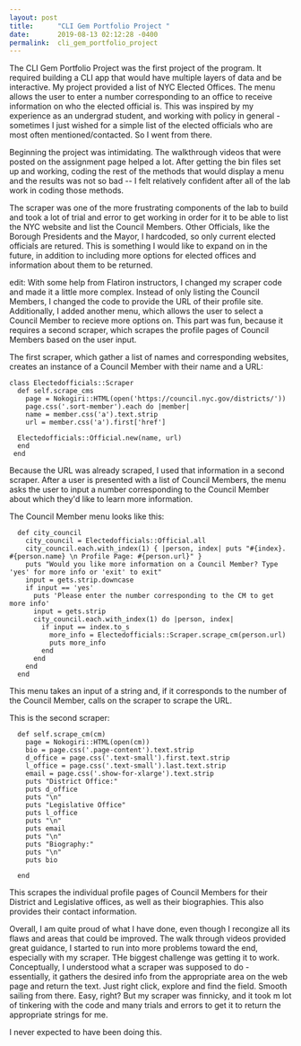 ```yaml
---
layout: post
title:      "CLI Gem Portfolio Project "
date:       2019-08-13 02:12:28 -0400
permalink:  cli_gem_portfolio_project
---
```



The CLI Gem Portfolio Project was the first project of the program. It required building a CLI app that would have multiple layers of data and be interactive. My project provided a list of NYC Elected Offices. The menu allows the user to enter a number corresponding to an office to receive information on who the elected official is. This was inspired by my experience as an undergrad student, and working with policy in general - sometimes I just wished for a simple list of the elected officials who are most often mentioned/contacted. So I went from there.  

Beginning the project was intimidating. The walkthrough videos that were posted on the assignment page helped a lot. After getting the bin files set up and working, coding the rest of the methods that would display a menu and the results was not so bad -- I felt relatively confident after all of the lab work in coding those methods. 

The scraper was one of the more frustrating components of the lab to build and took a lot of trial and error to get working in order for it to be able to list the NYC website and list the Council Members. Other Officials, like the Borough Presidents and the Mayor, I hardcoded, so only current elected officials are retured. This is something I would like to expand on in the future, in addition to including more options for elected offices and information about them to be returned. 

edit: 
With some help from Flatiron instructors, I changed my scraper code and made it a little more complex. Instead of only listing the Council Members, I changed the code to provide the URL of their profile site. Additionally, I added another menu, which allows the user to select a Council Member to recieve more options on. This part was fun, because it requires a second scraper, which scrapes the profile pages of Council Members based on the user input. 


The first scraper, which gather a list of names and corresponding websites, creates an instance of a Council Member with their name and a URL:


    class Electedofficials::Scraper
      def self.scrape_cms
        page = Nokogiri::HTML(open('https://council.nyc.gov/districts/'))
        page.css('.sort-member').each do |member|
        name = member.css('a').text.strip
        url = member.css('a').first['href']

      Electedofficials::Official.new(name, url)
      end
     end
  


Because the URL was already scraped, I used that information in a second scraper. After a user is presented with a list of Council Members, the menu asks the user to input a number corresponding to the Council Member about which they'd like to learn more information. 


The Council Member menu looks like this: 

      def city_council
        city_council = Electedofficials::Official.all
        city_council.each.with_index(1) { |person, index| puts "#{index}. #{person.name} \n Profile Page: #{person.url}" }
        puts "Would you like more information on a Council Member? Type 'yes' for more info or 'exit' to exit"
        input = gets.strip.downcase
        if input == 'yes'
          puts 'Please enter the number corresponding to the CM to get more info'
          input = gets.strip
          city_council.each.with_index(1) do |person, index|
            if input == index.to_s
              more_info = Electedofficials::Scraper.scrape_cm(person.url)
              puts more_info
            end
          end
        end
      end



This menu takes an input of a string and, if it corresponds to the number of the Council Member, calls on the scraper to scrape the URL. 

This is the second scraper: 

      def self.scrape_cm(cm)
        page = Nokogiri::HTML(open(cm))
        bio = page.css('.page-content').text.strip
        d_office = page.css('.text-small').first.text.strip
        l_office = page.css('.text-small').last.text.strip
        email = page.css('.show-for-xlarge').text.strip
        puts "District Office:"
        puts d_office
        puts "\n"
        puts "Legislative Office"
        puts l_office
        puts "\n"
        puts email
        puts "\n"
        puts "Biography:"
        puts "\n"
        puts bio

      end
  
  
  
 This scrapes the individual profile pages of Council Members for their District and Legislative offices, as well as their biographies. This also provides their contact information. 


Overall, I am quite proud of what I have done, even though I recongize all its flaws and areas that could be improved. The walk through videos provided great guidance, I started to run into more problems toward the end, especially with my scraper. THe biggest challenge was getting it to work. Conceptually, I understood what a scraper was supposed to do - essentially, it gathers the desired info from the appropriate area on the web page and return the text. Just right click, explore and find the field. Smooth sailing from there. Easy, right? But my scraper was finnicky, and it took m lot of tinkering with the code and many trials and errors to get it to return the appropriate strings for me.  

I never expected to have been doing this. 
